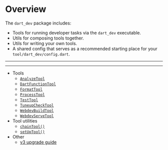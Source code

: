 # Overview

The `dart_dev` package includes:

- Tools for running developer tasks via the `dart_dev` executable.
- Utils for composing tools together.
- Utils for writing your own tools.
- A shared config that serves as a recommended starting place for your
  `tool/dart_dev/config.dart`.

---
---

- Tools
  - [`AnalyzeTool`][analyze-tool]
  - [`DartFunctionTool`][dart-function-tool]
  - [`FormatTool`][format-tool]
  - [`ProcessTool`][process-tool]
  - [`TestTool`][test-tool]
  - [`TuneupCheckTool`][tuneup-check-tool]
  - [`WebdevBuildTool`][webdev-build-tool]
  - [`WebdevServeTool`][webdev-serve-tool]
- Tool utilities
  - [`chainTool()`][chain-tool]
  - [`setUpTool()`][set-up-tool]
- Other
  - [v3 upgrade guide][v3-upgrade-guide]

<!-- Table of Contents Links -->
[analyze-tool]: /doc/tools/analyze-tool.md
[tuneup-check-tool]: /doc/tools/tuneup-check-tool.md
[dart-function-tool]: /doc/tools/dart-function-tool.md
[format-tool]: /doc/tools/format-tool.md
[process-tool]: /doc/tools/process-tool.md
[test-tool]: /doc/tools/test-tool.md
[webdev-build-tool]: /doc/tools/webdev-build-tool.md
[webdev-serve-tool]: /doc/tools/webdev-serve-tool.md
[chain-tool]: /doc/tool-utils/chain-tool.md
[set-up-tool]: /doc/tool-utils/set-up-tool.md
[core-config]: /doc/configs/core-config.md
[v3-upgrade-guide]: /doc/v3-upgrade-guide.md
